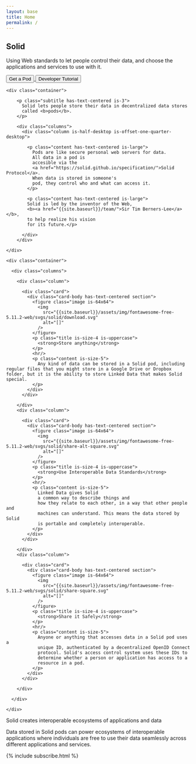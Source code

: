 ```yaml
---
layout: base
title: Home
permalink: /
---
```


<section id="home-hero" class="hero is-dark is-large">
  <div class="hero-body">
    <div class="container">
      <h1 class="title has-text-centered is-size-3 is-size-2-tablet is-size-1-desktop">
        Solid
      </h1>
      <p class="subtitle has-text-centered is-size-4 is-size-3-tablet is-size-2-desktop">
      Using Web standards to
      let people control their data, and choose the
      applications and services to use with it.
      </p>
      <div class="buttons is-centered">
        <!--
        <a href="{{site.baseurl}}/about/">
          <button class="button is-primary">About Solid</button>
        </a>
        -->
        <a href="{{site.baseurl}}/users/">
          <button class="button is-primary">Get a Pod</button>        
        </a>
        <a href="{{site.baseurl}}/developers/tutorials/getting-started">
          <button class="button is-primary">Developer Tutorial</button>
        </a>
      </div>
    </div>
  </div>
</section>

<div id="landing-content">

  <section id="overview" class="section">

    <div class="container">

        <p class="subtitle has-text-centered is-3">
          Solid lets people store their data in decentralized data stores 
          called <b>pods</b>.
        </p> 

        <div class="columns">
          <div class="column is-half-desktop is-offset-one-quarter-desktop">
          
            <p class="content has-text-centered is-large">
              Pods are like secure personal web servers for data.
              All data in a pod is
              accesible via the 
              <a href="https://solid.github.io/specification/">Solid Protocol</a>.
              When data is stored in someone's 
              pod, they control who and what can access it.
            </p>
            
            <p class="content has-text-centered is-large">
            Solid is led by the inventor of the Web, 
            <b><a href="{{site.baseurl}}/team/">Sir Tim Berners-Lee</a></b>, 
            to help realize his vision 
            for its future.</p>
            
          </div>
        </div>
        
    </div>
  </section>
  
  <section id="landing-cards">

    <div class="container">
    
      <div class="columns">
  
        <div class="column">

          <div class="card">
            <div class="card-body has-text-centered section">
              <figure class="image is-64x64">
                <img
                  src="{{site.baseurl}}/assets/img/fontawesome-free-5.11.2-web/svgs/solid/download.svg"
                  alt="[]"
                />
              </figure>
              <p class="title is-size-4 is-uppercase">
                <strong>Store anything</strong>
              </p>
              <hr/>
              <p class="content is-size-5">
                Any kind of data can be stored in a Solid pod, including regular files that you might store in a Google Drive or Dropbox folder, but it is the ability to store Linked Data that makes Solid special.
              </p>
            </div>
          </div>
          
        </div>
        <div class="column">    
        
          <div class="card">
            <div class="card-body has-text-centered section">
              <figure class="image is-64x64">
                <img
                  src="{{site.baseurl}}/assets/img/fontawesome-free-5.11.2-web/svgs/solid/share-alt-square.svg"
                  alt="[]"
                />
              </figure>
              <p class="title is-size-4 is-uppercase">
                <strong>Use Interoperable Data Standards</strong>
              </p>
              <hr/>
              <p class="content is-size-5">
                Linked Data gives Solid 
                a common way to describe things and 
                how they relate to each other, in a way that other people and 
                machines can understand. This means the data stored by Solid
                is portable and completely interoperable.
              </p>
            </div>
          </div>
        
        </div>
        <div class="column">    
        
          <div class="card">
            <div class="card-body has-text-centered section">
              <figure class="image is-64x64">
                <img
                  src="{{site.baseurl}}/assets/img/fontawesome-free-5.11.2-web/svgs/solid/share-square.svg"
                  alt="[]"
                />
              </figure>
              <p class="title is-size-4 is-uppercase">
                <strong>Share it Safely</strong>
              </p>
              <hr/>
              <p class="content is-size-5">
                Anyone or anything that accesses data in a Solid pod uses a 
                unique ID, authenticated by a decentralized OpenID Connect 
                protocol. Solid's access control system uses these IDs to 
                determine whether a person or application has access to a 
                resource in a pod.
              </p>
            </div>
          </div>
        
        </div>
      
      </div>
    
    </div>  
      
  </section>
  
  <section id="ecosystem" class="hero is-dark is-medium">
    <div class="hero-body">
      <div class="container has-text-centered">
        <p class="title is-3">Solid creates interoperable ecosystems of
        applications and data</p>
        <p class="subtitle is-4">
        Data stored in Solid pods can power ecosystems of
        interoperable applications where individuals are free to use their data 
        seamlessly across different applications and services.</p>
      </div>
    </div>
  </section>
  
  <div class="columns">
    <div class="column is-half-desktop is-offset-one-quarter-desktop">
      {% include subscribe.html %}
    </div>
  </div>

</div>

